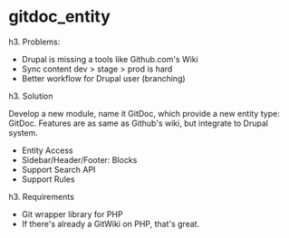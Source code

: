 gitdoc_entity
=============

h3. Problems:

- Drupal is missing a tools like Github.com's Wiki
- Sync content dev > stage > prod is hard
- Better workflow for Drupal user (branching)

h3. Solution

Develop a new module, name it GitDoc, which provide a new entity type: GitDoc. Features are as same as Github's wiki, but integrate to Drupal system.

- Entity Access
- Sidebar/Header/Footer: Blocks
- Support Search API
- Support Rules

h3. Requirements

- Git wrapper library for PHP
- If there's already a GitWiki on PHP, that's great.
